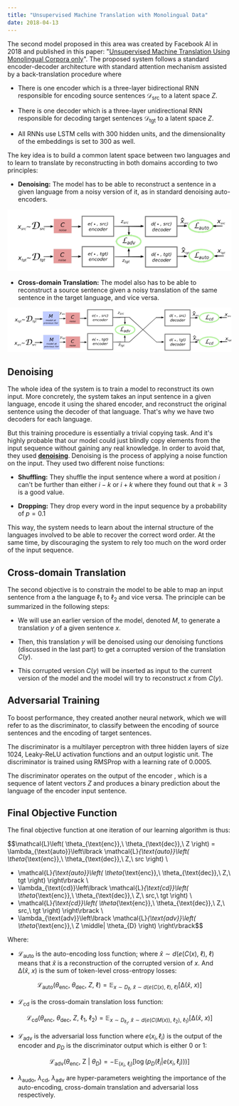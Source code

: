 ```yaml
---
title: "Unsupervised Machine Translation with Monolingual Data"
date: 2018-04-13
---
```


The second model proposed in this area was created by Facebook AI in
2018 and published in this paper: "[Unsupervised Machine Translation
Using Monolingual Corpora only](https://arxiv.org/pdf/1711.00043.pdf)".
The proposed system follows a standard encoder-decoder architecture with
standard attention mechanism assisted by a back-translation procedure
where

-   There is one encoder which is a three-layer bidirectional RNN
    responsible for encoding source sentences $\mathcal{D}_{\text{src}}$
    to a latent space $Z$.

-   There is one decoder which is a three-layer unidirectional RNN
    responsible for decoding target sentences $\mathcal{D}_{\text{tgt}}$
    to a latent space $Z$.

-   All RNNs use LSTM cells with 300 hidden units, and the
    dimensionality of the embeddings is set to 300 as well.

The key idea is to build a common latent space between two languages
and to learn to translate by reconstructing in both domains
according to two principles:

-   **Denoising:** The model has to be able to reconstruct a sentence in
    a given language from a noisy version of it, as in standard
    denoising auto-encoders.

<div align="center">
    <img src="media/UMT_with_monolingual_data/image1.png" width=750>
</div>

-   **Cross-domain Translation:** The model also has to be able to
    reconstruct a source sentence given a noisy translation of the same
    sentence in the target language, and vice versa.

<div align="center">
    <img src="media/UMT_with_monolingual_data/image2.png" width=750>
</div>

Denoising
---------

The whole idea of the system is to train a model to reconstruct its own
input. More concretely, the system takes an input sentence in a given
language, encode it using the shared encoder, and reconstruct the
original sentence using the decoder of that language. That's why we have
two decoders for each language.

But this training procedure is essentially a trivial copying task. And
it's highly probable that our model could just blindly copy elements
from the input sequence without gaining any real knowledge. In order to
avoid that, they used <u><strong>denoising</strong></u>. Denoising is
the process of applying a noise function on the input. They used two
different noise functions:

-   **Shuffling:** They shuffle the input sentence where a word at
    position $i$ can't be further than either $i - k$ or $i + k$ where
    they found out that $k = 3$ is a good value.

-   **Dropping:** They drop every word in the input sequence by a
    probability of $p = 0.1$

This way, the system needs to learn about the internal structure of
the languages involved to be able to recover the correct word order.
At the same time, by discouraging the system to rely too much on the
word order of the input sequence.

Cross-domain Translation
------------------------

The second objective is to constrain the model to be able to map an
input sentence from a the language $\ell_{1}$ to $\ell_{2}$ and vice
versa. The principle can be summarized in the following steps:

-   We will use an earlier version of the model, denoted $M$, to
    generate a translation $y$ of a given sentence $x$.

-   Then, this translation $y$ will be denoised using our denoising
    functions (discussed in the last part) to get a corrupted version of
    the translation $C\left( y \right)$.

-   This corrupted version $C\left( y \right)$ will be inserted as input
    to the current version of the model and the model will try to
    reconstruct $x$ from $C\left( y \right)$.

Adversarial Training
--------------------

To boost performance, they created another neural network, which we will
refer to as the discriminator, to classify between the encoding of
source sentences and the encoding of target sentences.

The discriminator is a multilayer perceptron with three hidden layers of
size 1024, Leaky-ReLU activation functions and an output logistic unit.
The discriminator is trained using RMSProp with a learning rate of
0.0005.

The discriminator operates on the output of the encoder , which is a
sequence of latent vectors $Z$ and produces a binary prediction about
the language of the encoder input sentence.

Final Objective Function
------------------------

The final objective function at one iteration of our learning algorithm
is thus:

$$\mathcal{L}\left( \theta_{\text{enc}},\ \theta_{\text{dec}},\ Z \right) = \lambda_{\text{auto}}\left\lbrack \mathcal{L}_{\text{auto}}\left( \theta_{\text{enc}},\ \theta_{\text{dec}},\ Z,\ src \right) \\
+ \mathcal{L}_{\text{auto}}\left( \theta_{\text{enc}},\ \theta_{\text{dec}},\ Z,\ tgt \right) \right\rbrack \\
+ \lambda_{\text{cd}}\left\lbrack \mathcal{L}_{\text{cd}}\left( \theta_{\text{enc}},\ \theta_{\text{dec}},\ Z,\ src,\ tgt \right) \\
+ \mathcal{L}_{\text{cd}}\left( \theta_{\text{enc}},\ \theta_{\text{dec}},\ Z,\ src,\ tgt \right) \right\rbrack \\
+ \lambda_{\text{adv}}\left\lbrack \mathcal{L}_{\text{adv}}\left( \theta_{\text{enc}},\ Z \middle| \theta_{D} \right) \right\rbrack$$

Where:

-   $\mathcal{L}_{\text{auto}}$ is the auto-encoding loss function;
    where
    $\widehat{x}\sim d\left( e\left( C\left( x \right),\ \ell \right),\ \ell \right)$
    means that $\widehat{x}$ is a reconstruction of the corrupted
    version of $x$. And $\mathrm{\Delta}\left( \widehat{x},\ x \right)$
    is the sum of token-level cross-entropy losses:

$$\mathcal{L}_{\text{auto}}\left( \theta_{\text{enc}},\ \theta_{\text{dec}},\ Z,\ \ell \right) = \mathbb{E}_{x\sim D_{\ell},\ \widehat{x}\sim d\left( e\left( C\left( x \right),\ \ell \right),\ \ell \right)}\left\lbrack \mathrm{\Delta}\left( \widehat{x},\ x \right) \right\rbrack$$

-   $\mathcal{L}_{\text{cd}}$ is the cross-domain translation loss
    function:

$$\mathcal{L}_{\text{cd}}\left( \theta_{\text{enc}},\ \theta_{\text{dec}},\ Z,\ \ell_{1},\ \ell_{2} \right) = \mathbb{E}_{x\sim D_{\ell_{1}},\ \widehat{x}\sim d\left( e\left( C\left( M\left( x \right) \right),\ \ell_{2} \right),\ \ell_{1} \right)}\left\lbrack \mathrm{\Delta}\left( \widehat{x},\ x \right) \right\rbrack$$

-   $\mathcal{L}_{\text{adv}}$ is the adversarial loss function where
    $e\left( x_{i},\ell_{i} \right)$ is the output of the encoder and
    $p_{D}$ is the discriminator output which is either $0$ or $1$:

$$\mathcal{L}_{\text{adv}}\left( \theta_{\text{enc}},\ \text{Z\ } \middle| \ \theta_{D} \right) = - \mathbb{E}_{\left( x_{i},\ \ell_{i} \right)}\left\lbrack \log\left( p_{D}\left( \ell_{i} \middle| e\left( x_{i},\ell_{i} \right) \right) \right) \right\rbrack$$

-   $\lambda_{\text{audo}},\ \lambda_{\text{cd}},\ \lambda_{\text{adv}}$
    are hyper-parameters weighting the importance of the auto-encoding,
    cross-domain translation and adversarial loss respectively.
